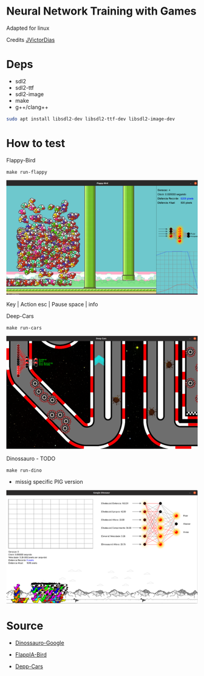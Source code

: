 # Neural Network Training with Games

Adapted for linux

Credits [JVictorDias](https://github.com/JVictorDias)

# Deps

* sdl2
* sdl2-ttf
* sdl2-image
* make
* g++/clang++

```sh
sudo apt install libsdl2-dev libsdl2-ttf-dev libsdl2-image-dev
```

# How to test


Flappy-Bird

```
make run-flappy
```
![](doc/flappy.png)

Key | Action
esc | Pause
space | info 



Deep-Cars

```
make run-cars
```

![](doc/cars.png)


Dinossauro - TODO

```
make run-dino
```

* missig specific PIG version

![](doc/dino.png)

# Source

* [Dinossauro-Google](https://github.com/JVictorDias/Dinossauro-Google)

* [FlappIA-Bird](https://github.com/JVictorDias/FlappIA-Bird)

* [Depp-Cars](https://github.com/JVictorDias/DeepCars)
